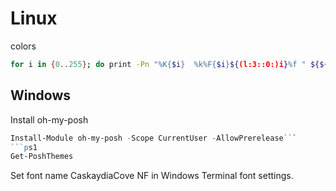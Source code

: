 
# Linux

colors

```bash
for i in {0..255}; do print -Pn "%K{$i}  %k%F{$i}${(l:3::0:)i}%f " ${${(M)$((i%6)):#3}:+$'\n'}; done
```

## Windows

Install oh-my-posh
```ps1
Install-Module oh-my-posh -Scope CurrentUser -AllowPrerelease```
```ps1
Get-PoshThemes
```
Set font name CaskaydiaCove NF in Windows Terminal font settings.
